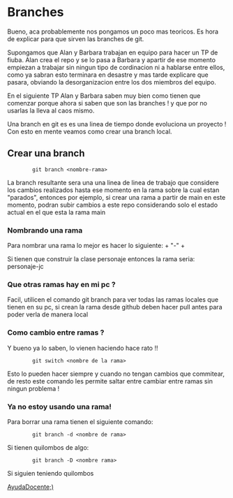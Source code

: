 # Branches

Bueno, aca probablemente nos pongamos un poco mas teoricos. Es hora de explicar para que sirven las branches de git. 

Supongamos que Alan y Barbara trabajan en equipo para hacer un TP de fiuba. Alan crea el repo y se lo pasa a Barbara y apartir de ese momento empiezan a trabajar sin ningun tipo de cordinacion ni a hablarse entre ellos, como ya sabran esto terminara en desastre y mas tarde explicare que pasara, obviando la desorganizacion entre los dos miembros del equipo. 

En el siguiente TP Alan y Barbara saben muy bien como tienen que comenzar porque ahora si saben que son las branches ! y que por no usarlas la lleva al caos mismo. 

Una branch en git es es una linea de tiempo donde evoluciona un proyecto ! Con esto en mente veamos como crear una branch local.

## Crear una branch

            git branch <nombre-rama>

La branch resultante sera una una linea de linea de trabajo que considere los cambios realizados hasta ese momento en la rama sobre la cual estan "parados", entonces por ejemplo, si crear una rama a partir de main en este momento, podran subir cambios a este repo considerando solo el estado actual en el que esta la rama main 

### Nombrando una rama 

Para nombrar una rama lo mejor es hacer lo siguiente: <nombre de la feature> + "-" + <sus iniciales> 

Si tienen que construir la clase personaje entonces la rama seria: personaje-jc

### Que otras ramas hay en mi pc ?

Facil, utilicen el comando git branch para ver todas las ramas locales que tienen en su pc, si crean la rama desde github deben hacer pull antes para poder verla de manera local

### Como cambio entre ramas ? 

Y bueno ya lo saben, lo vienen haciendo hace rato !! 

            git switch <nombre de la rama>

Esto lo pueden hacer siempre y cuando no tengan cambios que commitear, de resto este comando les permite saltar entre cambiar entre ramas sin ningun problema ! 

### Ya no estoy usando una rama! 

Para borrar una rama tienen el siguiente comando:

            git branch -d <nombre de rama>

Si tienen quilombos de algo:

            git branch -D <nombre rama>

Si siguien teniendo quilombos 

[AyudaDocente;)](https://chat.openai.com/)

